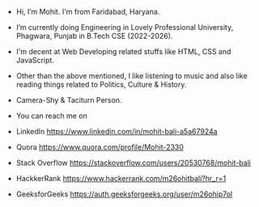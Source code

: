 - Hi, I’m Mohit. I'm from Faridabad, Haryana.
- I’m currently doing Engineering in Lovely Professional  University, Phagwara, Punjab in B.Tech CSE (2022-2026).
- I'm decent at Web Developing related stuffs like HTML, CSS and JavaScript.
- Other than the above mentioned, I like listening to music and also like reading things related to Politics, Culture & History.
- Camera-Shy & Taciturn Person.


- You can reach me on 

- LinkedIn
  https://www.linkedin.com/in/mohit-bali-a5a67924a
- Quora
  https://www.quora.com/profile/Mohit-2330
- Stack Overflow
  https://stackoverflow.com/users/20530768/mohit-bali
- HackkerRank
  https://www.hackerrank.com/m26ohitbali?hr_r=1
- GeeksforGeeks 
  https://auth.geeksforgeeks.org/user/m26ohip7ol




<!---
Mohit26Bali/Mohit26Bali is a ✨ special ✨ repository because its `README.md` (this file) appears on your GitHub profile.
You can click the Preview link to take a look at your changes.
--->
